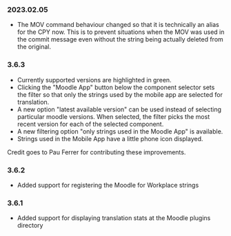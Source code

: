 ### 2023.02.05 ###

* The MOV command behaviour changed so that it is technically an alias for the CPY
  now. This is to prevent situations when the MOV was used in the commit message even
  without the string being actually deleted from the original.

### 3.6.3 ###

* Currently supported versions are highlighted in green.
* Clicking the "Moodle App" button below the component selector sets the filter so
  that only the strings used by the mobile app are selected for translation.
* A new option "latest available version" can be used instead of selecting particular
  moodle versions. When selected, the filter picks the most recent version for each of
  the selected component.
* A new filtering option "only strings used in the Moodle App" is available.
* Strings used in the Mobile App have a little phone icon displayed.

Credit goes to Pau Ferrer for contributing these improvements.

### 3.6.2 ###

* Added support for registering the Moodle for Workplace strings

### 3.6.1 ###

* Added support for displaying translation stats at the Moodle plugins directory
